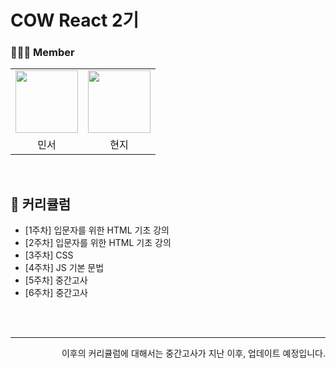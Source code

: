 # COW React 2기

### 👩‍👧‍👦 Member

<center>
<table  width="100%">
  <tr>
    <td  align="center">
      <img  src="https://avatars.githubusercontent.com/u/101965138?v=4"  width="100px;"  alt=""/>
    </td>
      <td  align="center">
      <img  src="https://avatars.githubusercontent.com/u/107786171?v=4"  width="100px;"  alt=""/>
    </td>
  </tr>
  <tr>
    <td align="center">
            <div>민서</div>
    </td>
      <td align="center">
            <div>현지</div>
    </td>
  </tr>
</table>
</center>

<br>

## 📖 커리큘럼

- [1주차] 입문자를 위한 HTML 기초 강의 
- [2주차] 입문자를 위한 HTML 기초 강의
- [3주차] CSS
- [4주차] JS 기본 문법 
- [5주차] 중간고사
- [6주차] 중간고사
  

<br/>
<br/>
<hr>
<div align="end">이후의 커리큘럼에 대해서는 중간고사가 지난 이후, 업데이트 예정입니다.</div>
